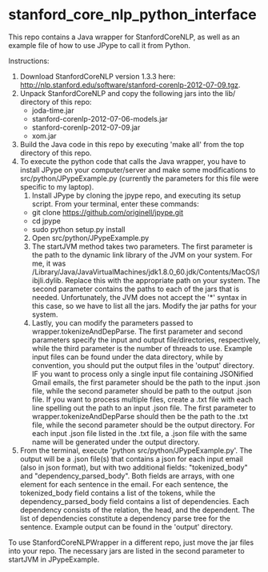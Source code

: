 # stanford_core_nlp_python_interface
This repo contains a Java wrapper for StanfordCoreNLP, as well as an example file of how to use JPype to call it from Python.

Instructions:

1. Download StanfordCoreNLP version 1.3.3 here: http://nlp.stanford.edu/software/stanford-corenlp-2012-07-09.tgz.
2. Unpack StanfordCoreNLP and copy the following jars into the lib/ directory of this repo:
   - joda-time.jar
   - stanford-corenlp-2012-07-06-models.jar
   - stanford-corenlp-2012-07-09.jar
   - xom.jar
3. Build the Java code in this repo by executing 'make all' from the top directory of this repo.
4. To execute the python code that calls the Java wrapper, you have to install JPype on your computer/server and make some
   modifications to src/python/JPypeExample.py (currently the parameters for this file were specific to my laptop).
   1. Install JPype by cloning the jpype repo, and executing its setup script.  From your terminal, enter these commands:
     - git clone https://github.com/originell/jpype.git
     - cd jpype
     - sudo python setup.py install
   2. Open src/python/JPypeExample.py
   3. The startJVM method takes two parameters.  The first parameter is the path to the dynamic link library of the JVM on
      your system.  For me, it was /Library/Java/JavaVirtualMachines/jdk1.8.0_60.jdk/Contents/MacOS/libjli.dylib.  Replace
      this with the appropriate path on your system.  The second parameter contains the paths to each of the jars that is
      needed.  Unfortunately, the JVM does not accept the '*' syntax in this case, so we have to list all the jars.  Modify
      the jar paths for your system.
   4. Lastly, you can modify the parameters passed to wrapper.tokenizeAndDepParse.  The first parameter and second parameters
      specify the input and output file/directories, respectively, while the third parameter is the number of threads to use.
      Example input files can be found under the data directory, while by convention, you should put the output files in the
      'output' directory.  IF you want to process only a single input file containing JSONified Gmail emails, the first 
      parameter should be the path to the input .json file, while the second parameter should be path to the output .json 
      file. If you want to process multiple files, create a .txt file with each line spelling out the path to an input .json 
      file.  The first parameter to wrapper.tokenizeAndDepParse should then be the path to the .txt file, while the second 
      parameter should be the output directory.  For each input .json file listed in the .txt file, a .json file with the same       name will be generated under the output directory.
5. From the terminal, execute 'python src/python/JPypeExample.py'.  The output will be a .json file(s) that contains a json
   for each input email (also in json format), but with two additional fields: "tokenized_body" and "dependency_parsed_body".
   Both fields are arrays, with one element for each sentence in the email.  For each sentence, the tokenized_body field
   contains a list of the tokens, while the dependency_parsed_body field contains a list of dependencies.  Each dependency
   consists of the relation, the head, and the dependent.  The list of dependencies constitute a dependency parse tree for
   the sentence.  Example output can be found in the 'output' directory.

To use StanfordCoreNLPWrapper in a different repo, just move the jar files into your repo.  The necessary jars are listed in
the second parameter to startJVM in JPypeExample.
